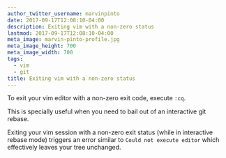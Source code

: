 ```yaml
---
author_twitter_username: marvinpinto
date: 2017-09-17T12:08:10-04:00
description: Exiting vim with a non-zero status
lastmod: 2017-09-17T12:08:10-04:00
meta_image: marvin-pinto-profile.jpg
meta_image_height: 700
meta_image_width: 700
tags:
  - vim
  - git
title: Exiting vim with a non-zero status
---
```


To exit your vim editor with a non-zero exit code, execute `:cq`.

This is specially useful when you need to bail out of an interactive git
rebase.

Exiting your vim session with a non-zero exit status (while in interactive
rebase mode) triggers an error similar to `Could not execute editor` which
effectively leaves your tree unchanged.
